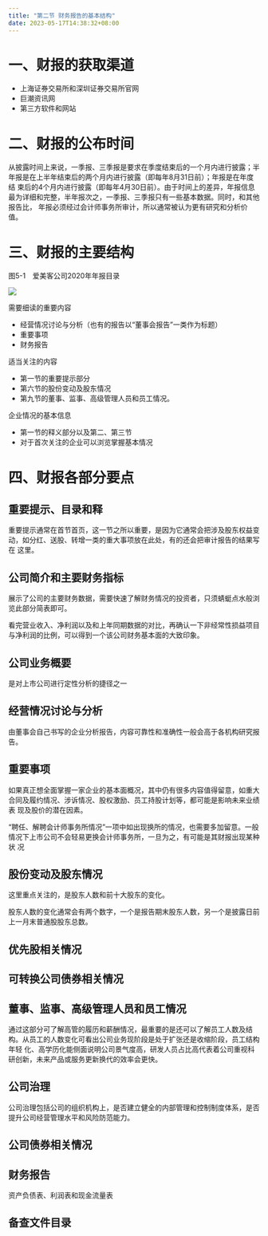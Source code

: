 ```yaml
---
title: "第二节 财务报告的基本结构"
date: 2023-05-17T14:38:32+08:00
---
```


# 一、财报的获取渠道

- 上海证券交易所和深圳证券交易所官网
- 巨潮资讯网
- 第三方软件和网站

# 二、财报的公布时间

从披露时间上来说，一季报、三季报是要求在季度结束后的一个月内进行披露；半年报是在上半年结束后的两个月内进行披露（即每年8月31日前）；年报是在年度结
束后的4个月内进行披露（即每年4月30日前）。由于时间上的差异，年报信息最为详细和完整，半年报次之，一季报、三季报只有一些基本数据。同时，和其他报告比，
年报必须经过会计师事务所审计，所以通常被认为更有研究和分析价值。

# 三、财报的主要结构

图5-1　爱美客公司2020年年报目录

![](https://res.weread.qq.com/wrepub/CB_3300020868_Figure-P185_32859.jpg)

需要细读的重要内容

- 经营情况讨论与分析（也有的报告以“董事会报告”一类作为标题）
- 重要事项
- 财务报告

适当关注的内容

- 第一节的重要提示部分
- 第六节的股份变动及股东情况
- 第九节的董事、监事、高级管理人员和员工情况。

企业情况的基本信息

- 第一节的释义部分以及第二、第三节
- 对于首次关注的企业可以浏览掌握基本情况

# 四、财报各部分要点

## 重要提示、目录和释

重要提示通常在首节首页，这一节之所以重要，是因为它通常会把涉及股东权益变动，如分红、送股、转增一类的重大事项放在此处，有的还会把审计报告的结果写在
这里。

## 公司简介和主要财务指标

展示了公司的主要财务数据，需要快速了解财务情况的投资者，只须蜻蜓点水般浏览此部分简表即可。

看完营业收入、净利润以及和上年同期数据的对比，再确认一下非经常性损益项目与净利润的比例，可以得到一个该公司财务基本面的大致印象。

## 公司业务概要

是对上市公司进行定性分析的捷径之一

## 经营情况讨论与分析

由董事会自己书写的企业分析报告，内容可靠性和准确性一般会高于各机构研究报告。

## 重要事项

如果真正想全面掌握一家企业的基本面概况，其中仍有很多内容值得留意，如重大合同及履约情况、涉诉情况、股权激励、员工持股计划等，都可能是影响未来业绩表
现及股价的潜在因素。

“聘任、解聘会计师事务所情况”一项中如出现换所的情况，也需要多加留意。一般情况下上市公司不会轻易更换会计师事务所，一旦为之，有可能是其财报出现某种状
况

## 股份变动及股东情况

这里重点关注的，是股东人数和前十大股东的变化。

股东人数的变化通常会有两个数字，一个是报告期末股东人数，另一个是披露日前上一月末普通股股东总数。

## 优先股相关情况

## 可转换公司债券相关情况

## 董事、监事、高级管理人员和员工情况

通过这部分可了解高管的履历和薪酬情况，最重要的是还可以了解员工人数及结构。从员工的人数变化可看出公司业务现阶段是处于扩张还是收缩阶段，员工结构年轻
化、高学历化能侧面说明公司景气度高，研发人员占比高代表着公司重视科研创新，未来产品或服务更新换代的效率会更快。

## 公司治理

公司治理包括公司的组织机构上，是否建立健全的内部管理和控制制度体系，是否提升公司经营管理水平和风险防范能力。

## 公司债券相关情况

## 财务报告

资产负债表、利润表和现金流量表

## 备查文件目录
